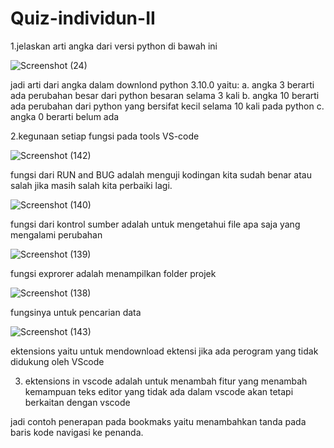 # Quiz-individun-II

1.jelaskan arti angka dari versi python di bawah ini

![Screenshot (24)](https://user-images.githubusercontent.com/93031693/138674860-d4421dc1-7646-4c2f-bafd-017e3a521624.png)

jadi arti dari angka dalam downlond python 3.10.0 yaitu:
a. angka 3 berarti ada perubahan besar dari python besaran selama 3 kali
b. angka 10 berarti ada perubahan dari python yang bersifat kecil selama 10 kali pada python
c. angka 0 berarti belum ada

2.kegunaan setiap fungsi pada tools VS-code

![Screenshot (142)](https://user-images.githubusercontent.com/93031693/138676512-c82e9e34-3ec4-4dcf-8c48-0d26751a04b2.png)

fungsi dari RUN and BUG adalah menguji kodingan kita sudah benar atau salah jika masih salah kita perbaiki lagi.

![Screenshot (140)](https://user-images.githubusercontent.com/93031693/138676833-5713692e-1acb-40a5-a434-9ff7edc91f97.png)

fungsi dari kontrol sumber adalah untuk mengetahui file apa saja yang mengalami perubahan

![Screenshot (139)](https://user-images.githubusercontent.com/93031693/138677102-0cfd9523-62d6-4b09-a268-717a042b88a6.png)

fungsi exprorer adalah menampilkan folder projek

![Screenshot (138)](https://user-images.githubusercontent.com/93031693/138677321-c6b1c9bf-05ef-4850-82bc-c32ee7cc8add.png)

fungsinya untuk pencarian data

![Screenshot (143)](https://user-images.githubusercontent.com/93031693/138677451-b3ceeb7f-4dee-4429-8bad-d0647495d9ef.png)

ektensions yaitu untuk mendownload ektensi jika ada perogram yang tidak didukung oleh VScode

3. ektensions in vscode adalah untuk menambah fitur yang menambah kemampuan teks editor yang tidak ada dalam vscode akan tetapi berkaitan dengan vscode

jadi contoh penerapan pada bookmaks yaitu menambahkan tanda pada baris kode navigasi ke penanda.












